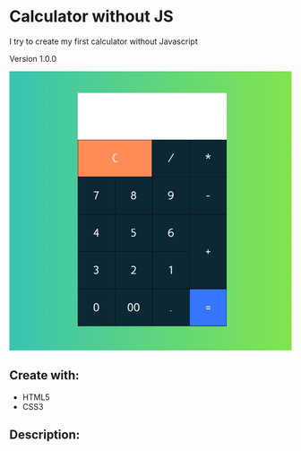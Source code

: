# Calculator without JS

I try to create my first calculator without Javascript

Version 1.0.0

![alt text](./assets/img/image.png)

## Create with:

- HTML5
- CSS3

## Description:



